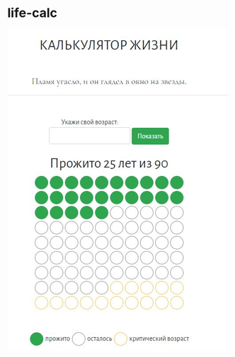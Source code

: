 # life-calc
![Demo screenshop (ru)](https://github.com/savvadesogle/life-calc/blob/master/life-calc.jpg)